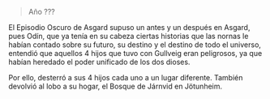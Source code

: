 > Año ???

El Episodio Oscuro de Asgard supuso un antes y un después en Asgard, pues Odín, que ya tenía en su cabeza ciertas historias que las nornas le habían contado sobre su futuro, su destino y el destino de todo el universo, entendió que aquellos 4 hijos que tuvo con Gullveig eran peligrosos, ya que habían heredado el poder unificado de los dos dioses.

Por ello, desterró a sus 4 hijos cada uno a un lugar diferente. También devolvió al lobo a su hogar, el Bosque de Járnvid en Jötunheim.